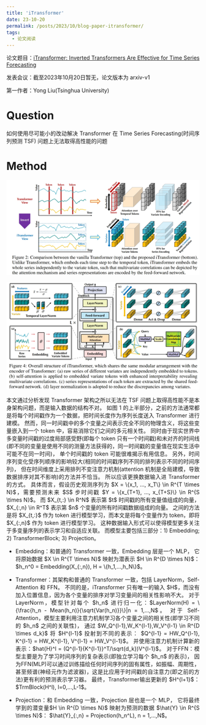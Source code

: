 ```yaml
---
title: 'iTransformer'
date: 23-10-20
permalink: /posts/2023/10/blog-paper-itransformer/
tags:
  - 论文阅读
---
```


<p style="text-align:justify; text-justify:inter-ideograph;"> 论文题目：<a href="https://arxiv.org/abs/2310.06625" target="_blank" title="iTransformer">iTransformer: Inverted Transformers Are Effective for Time Series Forecasting</a></p>

发表会议：截至2023年10月20日暂无，论文版本为 arxiv-v1

第一作者：Yong Liu(Tsinghua University)

Question
===

<p style="text-align:justify; text-justify:inter-ideograph;">如何使用尽可能小的改动解决 Transformer 在 Time Series Forecasting(时间序列预测 TSF) 问题上无法取得高性能的问题</p>

Method
===

![comparison the vanilla Transformer and iTransformer](/images/paper_iTransformer_detail.png)

![iTransformer model](/images/paper_iTransformer_model.png)

<p style="text-align:justify; text-justify:inter-ideograph;">本文通过分析发现 Transformer 架构之所以无法在 TSF 问题上取得高性能不是本身架构问题，而是输入数据的结构不对。
如图 1 的上半部分，之前的方法通常都是将每个时间戳作为一个数据，把时间长度作为序列长度送入 Transformer 进行建模。
然而，同一时间戳中的多个变量之间表示完全不同的物理含义，将这些变量嵌入到一个 token 中，容易消除它们之间的多元相关性。
同时由于现实世界中多变量时间戳的过度局部感受野(即每个 token 只有一个时间戳)和未对齐的时间线(即不同的变量是使用不同的测量方法获得的，同一时间戳的变量值在现实生活中可能不在同一时间)，
单个时间戳的 token 可能很难揭示有用信息。
另外，时间序列变化受序列顺序的影响较大(相同的时间戳序列不同的排列表示不同的时间序列)，
但在时间维度上采用排列不变注意力机制(attention 机制是全局建模，导致数据排序对其不影响)的方法并不恰当。
所以应该更换数据输入进 Transformer 的方式。
具体而言，假设历史观测序列为 $X = \{x_1, ..., x_T\} \in R^{T \times N}$，需要预测未来 $S$ 步时间戳 $Y = \{x_{T+1}, ..., x_{T+S}\} \in R^{S \times N}$。
而 $X_{t,:} \in R^N$ 表示第 $t$ 时间戳的所有变量值组成的向量，$X_{:,n} \in R^T$ 表示第 $n$ 个变量的所有时间戳数据组成的向量。
之间的方法是将 $X_{t,:}$ 作为 token 进行模型学习，而本文是将每个变量作为 token，即将 $X_{:,n}$ 作为 token 进行模型学习。
这种数据输入形式可以使得模型更多关注于多变量序列的表示学习和自适应关联。
而模型主要包括三部分：1) Embedding; 2) TransformerBlock; 3) Projection。</p>

<ul><li><p style="text-align:justify; text-justify:inter-ideograph;">Embedding：和普通的 Transformer 一致，Embedding 层是一个 MLP，
它将原始数据 $X \in R^{T \times N}$ 映射为潜表示 $H \in R^{D \times N}$：$h_n^0 = Embedding(X_{:,n}), H = \{h_1,...,h_N\}$。</p></li>

<li><p style="text-align:justify; text-justify:inter-ideograph;">Transformer：其架构和普通的 Transformer 一致，包括 LayerNorm，Self-Attention 和 FFN。
不同的是，iTransformer 只有唯一的输入 $H$，而没有加入位置信息，因为各个变量的排序对学习变量间的相关性影响不大。
对于 LayerNorm，模型针对每个 $h_n$ 进行归一化：$LayerNorm(H) = \{\frac{h_n - Mean(h_n)}{\sqrt{Var(h_n)}}\}|n = 1,...,N$。
对于 Self-Attention，模型主要利用注意力机制学习各个变量之间的相关性(即学习不同的 $h_n$ 之间的关联性)，
通过 $W_Q^{l-1},W_K^{l-1},W_V^{l-1} \in R^{D \times d_k}$ 将 $H^{l-1}$ 投射到不同的表示：
$Q^{l-1} = HW_Q^{l-1}, K^{l-1} = HW_K^{l-1}, V^{l-1} = HW_V^{l-1}$。
并使用注意力机制计算新的表示：$hat{H}^l = (Q^{l-1}{K^{l-1}}^T/\sqrt{d_k})V^{l-1}$。
对于FFN：模型主要是为了学习时间序列的复杂表示(即独立学习每个 $h_n$ 的表示)，
因为FFN(MLP)可以通过训练描绘任何时间序列的固有属性，如振幅、周期性，甚至频谱(神经元作为滤波器)，这是比应用于时间戳的自注意力(即之前的方法)更有利的预测表示学习器。
最终，Transformer输出更新的 $H^{l+1}$：$TrmBlock(H^l), l=0,...,L-1$。</p></li>

<li><p style="text-align:justify; text-justify:inter-ideograph;">Projection：和 Embedding 一致，Projection 层也是一个 MLP，
它将最终学到的潜变量$H \in R^{D \times N}$ 映射为预测的数据 $\hat{Y} \in R^{S \times N}$：
$\hat{Y}_{:,n} = Projection(h_n^L), n = 1,...,N$。</p></li></ul>